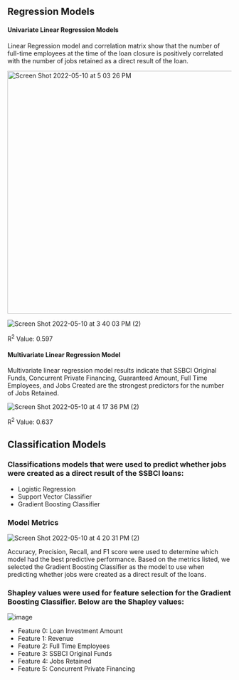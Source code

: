 ## Regression Models

#### Univariate Linear Regression Models

Linear Regression model and correlation matrix show that the number of full-time employees at the time of the loan closure is positively correlated with the number of jobs retained as a direct result of the loan.

<img width="546" alt="Screen Shot 2022-05-10 at 5 03 26 PM" src="https://user-images.githubusercontent.com/74617235/167721564-22424222-574f-4656-bf64-0421a5d72a61.png"> 

![Screen Shot 2022-05-10 at 3 40 03 PM (2)](https://user-images.githubusercontent.com/74617235/167709636-9e276e56-a06f-4cfa-8712-445de3a5b74d.png)


R<sup>2</sup> Value: 0.597

#### Multivariate Linear Regression Model

Multivariate linear regression model results indicate that SSBCI Original Funds, Concurrent Private Financing, Guaranteed Amount, Full Time Employees, and Jobs Created are the strongest predictors for the number of Jobs Retained. 


![Screen Shot 2022-05-10 at 4 17 36 PM (2)](https://user-images.githubusercontent.com/74617235/167714904-865bbd48-c168-4e5d-851f-e99e13841f17.png)

R<sup>2</sup> Value: 0.637

## Classification Models

### Classifications models that were used to predict whether jobs were created as a direct result of the SSBCI loans: 
* Logistic Regression 
* Support Vector Classifier
* Gradient Boosting Classifier 

### Model Metrics

![Screen Shot 2022-05-10 at 4 20 31 PM (2)](https://user-images.githubusercontent.com/74617235/167715962-8da1a602-7f61-4b3b-bbfb-d760e8d4f809.png)

Accuracy, Precision, Recall, and F1 score were used to determine which model had the best predictive performance. Based on the metrics listed, we selected the Gradient Boosting Classifier as the model to use when predicting whether jobs were created as a direct result of the loans.


### Shapley values were used for feature selection for the Gradient Boosting Classifier. Below are the Shapley values:
![image](https://user-images.githubusercontent.com/74617235/167889123-769deb7d-9044-4ed9-b9ae-59bdb14e5f93.png)

* Feature 0: Loan Investment Amount
* Feature 1: Revenue
* Feature 2: Full Time Employees
* Feature 3: SSBCI Original Funds
* Feature 4: Jobs Retained
* Feature 5: Concurrent Private Financing
